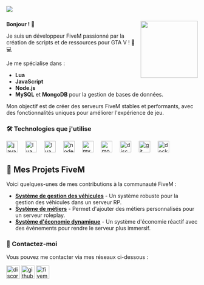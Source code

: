 [![](https://lanyard.cnrad.dev/api/900527489695236107?bg=25272d&borderRadius=30px&showDisplayName=true&idleMessage=Buvez%20de%20l%27eau%20mes%20quoikoubaka%20au%20chocolat)](https://discord.com/users/900527489695236107)

###

<img align="right" height="150" src="https://i.ibb.co/R6X7qWc/5.png"  />

###

**Bonjour !** 👋

Je suis un développeur FiveM passionné par la création de scripts et de ressources pour GTA V ! 🚗💻

Je me spécialise dans :
- **Lua**
- **JavaScript**
- **Node.js**
- **MySQL** et **MongoDB** pour la gestion de bases de données.

Mon objectif est de créer des serveurs FiveM stables et performants, avec des fonctionnalités uniques pour améliorer l'expérience de jeu.

### 🛠️ Technologies que j'utilise

<div align="left">
  <img src="https://cdn.jsdelivr.net/gh/devicons/devicon/icons/javascript/javascript-original.svg" height="30" alt="javascript logo"  />
  <img width="12" />
    <img src="https://cdn.jsdelivr.net/gh/devicons/devicon/icons/expressjs/expressjs-original.svg" height="30" alt="lua logo" />
  <img width="12" />
  <img src="https://cdn.jsdelivr.net/gh/devicons/devicon/icons/lua/lua-original.svg" height="30" alt="lua logo" />
  <img width="12" />
  <img src="https://cdn.jsdelivr.net/gh/devicons/devicon/icons/nodejs/nodejs-original.svg" height="30" alt="nodejs logo" />
  <img width="12" />
  <img src="https://cdn.jsdelivr.net/gh/devicons/devicon/icons/mysql/mysql-original.svg" height="30" alt="mysql logo" />
  <img width="12" />
  <img src="https://cdn.jsdelivr.net/gh/devicons/devicon/icons/mongodb/mongodb-original.svg" height="30" alt="mongodb logo" />
  <img width="12" />
  <img src="https://cdn.jsdelivr.net/gh/devicons/devicon/icons/discordjs/discordjs-original.svg" height="30" alt="discordjs logo"  />
  <img width="12" />
  <img src="https://cdn.jsdelivr.net/gh/devicons/devicon/icons/git/git-original.svg" height="30" alt="git logo" />
  <img width="12" />
  <img src="https://cdn.jsdelivr.net/gh/devicons/devicon/icons/docker/docker-original.svg" height="30" alt="docker logo" />
</div>

###

## 🚀 Mes Projets FiveM

Voici quelques-unes de mes contributions à la communauté FiveM :

- **[Système de gestion des véhicules](#)** - Un système robuste pour la gestion des véhicules dans un serveur RP.
- **[Système de métiers](#)** - Permet d'ajouter des métiers personnalisés pour un serveur roleplay.
- **[Système d'économie dynamique](#)** - Un système d'économie réactif avec des événements pour rendre le serveur plus immersif.

### 🌟 Contactez-moi

Vous pouvez me contacter via mes réseaux ci-dessous :

<div align="left">
  <img src="https://img.shields.io/static/v1?message=Discord&logo=discord&label=&color=7289DA&logoColor=white&labelColor=&style=for-the-badge" height="35" alt="discord logo"  />
  <img src="https://img.shields.io/static/v1?message=GitHub&logo=github&label=&color=181717&logoColor=white&labelColor=&style=for-the-badge" height="35" alt="github logo" />
  <img src="https://img.shields.io/static/v1?message=FiveM&logo=fivem&label=&color=3E1F47&logoColor=white&labelColor=&style=for-the-badge" height="35" alt="fivem logo" />
</div>
